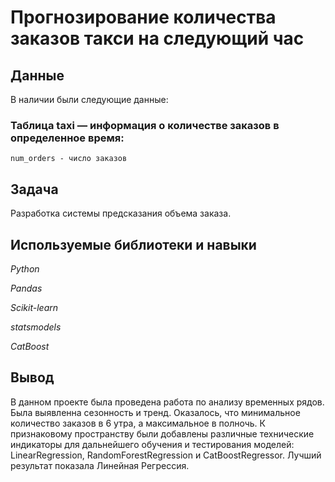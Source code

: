 # Прогнозирование количества заказов такси на следующий час


## Данные

В наличии были следующие данные:

### Таблица taxi — информация о количестве заказов в определенное время:

    num_orders - число заказов


## Задача

Разработка системы предсказания объема заказа.

## Используемые библиотеки и навыки

*Python*

*Pandas*

*Scikit-learn*

*statsmodels*

*CatBoost*

## Вывод

В данном проекте была проведена работа по анализу временных рядов. Была выявленна сезонность и тренд. Оказалось, что минимальное количество заказов в 6 утра, а максимальное в полночь. К признаковому пространству были добавлены различные технические индикаторы для дальнейшего обучения и тестирования моделей: LinearRegression, RandomForestRegression и CatBoostRegressor. Лучший результат показала Линейная Регрессия.
